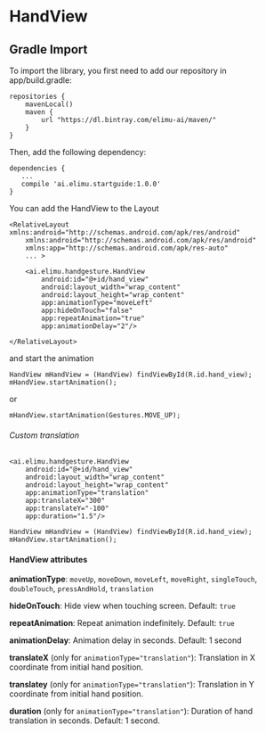 # HandView

## Gradle Import

To import the library, you first need to add our repository in app/build.gradle:

```
repositories {
    mavenLocal()
    maven {
        url "https://dl.bintray.com/elimu-ai/maven/"
    }
}
```

Then, add the following dependency:

```
dependencies {
   ...
   compile 'ai.elimu.startguide:1.0.0'
}
``` 

You can add the HandView to the Layout
    
```
<RelativeLayout xmlns:android="http://schemas.android.com/apk/res/android"
    xmlns:android="http://schemas.android.com/apk/res/android"
    xmlns:app="http://schemas.android.com/apk/res-auto"
    ... >
 
    <ai.elimu.handgesture.HandView
        android:id="@+id/hand_view"
        android:layout_width="wrap_content"
        android:layout_height="wrap_content"
        app:animationType="moveLeft"
        app:hideOnTouch="false"
        app:repeatAnimation="true"
        app:animationDelay="2"/>
 
</RelativeLayout>
```

and start the animation

    HandView mHandView = (HandView) findViewById(R.id.hand_view);
    mHandView.startAnimation();

or

    mHandView.startAnimation(Gestures.MOVE_UP);

###### Custom translation

```
<ai.elimu.handgesture.HandView
    android:id="@+id/hand_view"
    android:layout_width="wrap_content"
    android:layout_height="wrap_content"
    app:animationType="translation"
    app:translateX="300"
    app:translateY="-100"
    app:duration="1.5"/>
```
```
HandView mHandView = (HandView) findViewById(R.id.hand_view);
mHandView.startAnimation();
```

#### HandView attributes

**animationType**: `moveUp`, `moveDown`, `moveLeft`, `moveRight`, `singleTouch`, `doubleTouch`, `pressAndHold`, `translation`
    
**hideOnTouch**: Hide view when touching screen. Default: `true`

**repeatAnimation**: Repeat animation indefinitely. Default: `true` 

**animationDelay**: Animation delay in seconds. Default: 1 second

**translateX** (only for ```animationType="translation"```): Translation in X coordinate from initial hand position.

**translatey** (only for ```animationType="translation"```): Translation in Y coordinate from initial hand position. 

**duration** (only for ```animationType="translation"```): Duration of hand translation in seconds. Default: 1 second.

